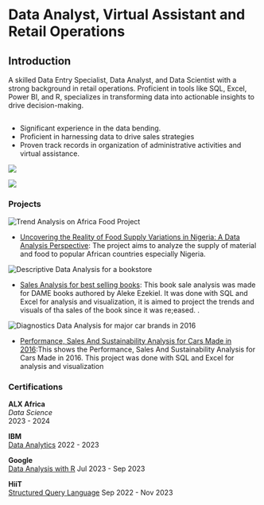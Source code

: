 # Data Analyst, Virtual Assistant and Retail Operations

## Introduction

A skilled Data Entry Specialist, Data Analyst, and Data Scientist with a strong background in retail operations. Proficient in tools like SQL, Excel, Power BI, and R, specializes in transforming data into actionable insights to drive decision-making.

## 
- Significant experience in the data bending.
- Proficient in harnessing data to drive sales strategies
- Proven track records in organization of administrative activities and virtual assistance.

<a href="https://linkedin.com/in/olabode-shonibare"><img src="https://img.shields.io/badge/linkedin-blue?logo=linkedin&logoWidth=30" /></a>
 
<a href="https://docs.google.com/document/d/1aVGz0nzGlP-s-RM5s2rFbfPEft5o9phJ/edit?usp=sharing&ouid=103520921616473987933&rtpof=true&sd=true"><img src="https://img.shields.io/badge/Resume-green?logo=Resume&logoWidth=30" /></a>
 

### Projects

![Trend Analysis on Africa Food Project](https://github.com/user-attachments/assets/d108b56d-1a26-4738-8798-d948c720c6a8)

- [Uncovering the Reality of Food Supply Variations in Nigeria: A Data Analysis Perspective](https://medium.com/@olabode.shonibare/data-analysis-story-on-food-supply-and-variation-in-nigeria-68557c110f70): The project aims to analyze the supply of material and food to popular African countries especially Nigeria.



![Descriptive Data Analysis for a bookstore](https://github.com/user-attachments/assets/c1c6a4f9-9faf-4585-bf6a-47718de85e36)
- [Sales Analysis for best selling books]([http://projectone.com](https://1drv.ms/x/c/04eb4061a06609d6/EdYJZqBhQOsggARnAgAAAAABr9Zlf5sDkVglBjIwhT0pRQ?e=ulB8Ed)): This book sale analysis was made for DAME books authored by Aleke Ezekiel. It was done with SQL and Excel for analysis and visualization, it is aimed to project the trends and visuals of tha sales of the book since it was re;eased. .



![Diagnostics Data Analysis for major car brands in 2016](https://github.com/user-attachments/assets/0b3860f4-ad33-4774-925f-66dd6b3481a7)
- [Performance, Sales And Sustainability Analysis for Cars Made in 2016]([http://projecttwo.com](https://1drv.ms/x/c/04eb4061a06609d6/EdYJZqBhQOsggAQ-AwAAAAABfJ-tifOf34yc37dBaYAYzg?e=UFNEE8)):This shows the Performance, Sales And Sustainability Analysis for Cars Made in 2016. This project was done with SQL and Excel for analysis and visualization


### Certifications

**ALX Africa**  
*Data Science*  
2023 - 2024
                                                                                      
**IBM**                                                                                      
[Data Analytics](https://www.coursera.org/account/accomplishments/certificate/EKTFGSPNLAQL) 
2022 - 2023

**Google**  
[Data Analysis with R](https://www.coursera.org/account/accomplishments/certificate/Z547RZX435N7)
Jul 2023 - Sep 2023

**HiiT**  
[Structured Query Language](https://hiit.ng/certificates/structured-query-languagesql/?course_id=215047&cert-nonce=7f1249259d)
Sep 2022 - Nov 2023
